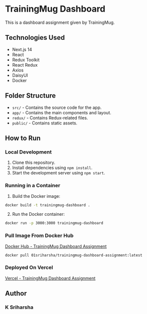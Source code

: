# TrainingMug Dashboard

This is a dashboard assignment given by TrainingMug.

## Technologies Used

- Next.js 14
- React
- Redux Toolkit
- React Redux
- Axios
- DaisyUI
- Docker

## Folder Structure

- `src/` - Contains the source code for the app.
- `app/` - Contains the main components and layout.
- `redux/` - Contains Redux-related files.
- `public/` - Contains static assets.

## How to Run

### Local Development

1. Clone this repository.
2. Install dependencies using `npm install`.
3. Start the development server using `npm start`.

### Running in a Container

1. Build the Docker image:

```bash
docker build -t trainingmug-dashboard .
```

2. Run the Docker container:

```bash
docker run -p 3000:3000 trainingmug-dashboard
```

### Pull Image From Docker Hub
[Docker Hub - TrainingMug Dashboard Assignment](https://hub.docker.com/r/01sriharsha/trainingmug-dashboard-assignment/tags)

```bash
docker pull 01sriharsha/trainingmug-dashboard-assignment:latest
```

### Deployed On Vercel
[Vercel - TrainingMug Dashboard Assignment](https://trainingmug-dashboard.vercel.app/)


## Author
### K Sriharsha
